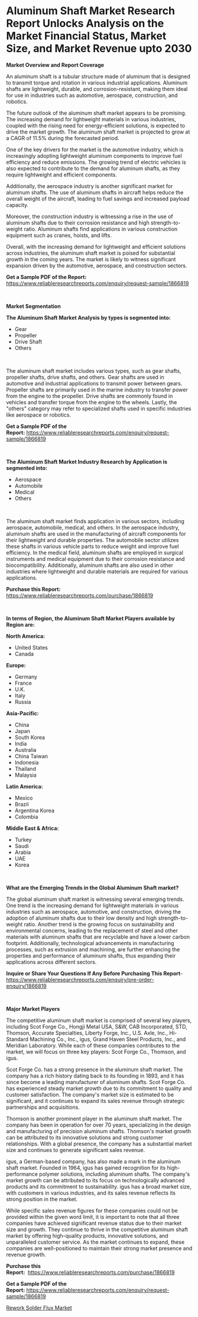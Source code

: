 <p><h1>Aluminum Shaft Market Research Report Unlocks Analysis on the Market Financial Status, Market Size, and Market Revenue upto 2030</h1></p><p><strong>Market Overview and Report Coverage</strong></p>
<p><p>An aluminum shaft is a tubular structure made of aluminum that is designed to transmit torque and rotation in various industrial applications. Aluminum shafts are lightweight, durable, and corrosion-resistant, making them ideal for use in industries such as automotive, aerospace, construction, and robotics.</p><p>The future outlook of the aluminum shaft market appears to be promising. The increasing demand for lightweight materials in various industries, coupled with the rising need for energy-efficient solutions, is expected to drive the market growth. The aluminum shaft market is projected to grow at a CAGR of 11.5% during the forecasted period.</p><p>One of the key drivers for the market is the automotive industry, which is increasingly adopting lightweight aluminum components to improve fuel efficiency and reduce emissions. The growing trend of electric vehicles is also expected to contribute to the demand for aluminum shafts, as they require lightweight and efficient components.</p><p>Additionally, the aerospace industry is another significant market for aluminum shafts. The use of aluminum shafts in aircraft helps reduce the overall weight of the aircraft, leading to fuel savings and increased payload capacity.</p><p>Moreover, the construction industry is witnessing a rise in the use of aluminum shafts due to their corrosion resistance and high strength-to-weight ratio. Aluminum shafts find applications in various construction equipment such as cranes, hoists, and lifts.</p><p>Overall, with the increasing demand for lightweight and efficient solutions across industries, the aluminum shaft market is poised for substantial growth in the coming years. The market is likely to witness significant expansion driven by the automotive, aerospace, and construction sectors.</p></p>
<p><strong>Get a Sample PDF of the Report:</strong> <a href="https://www.reliableresearchreports.com/enquiry/request-sample/1866819">https://www.reliableresearchreports.com/enquiry/request-sample/1866819</a></p>
<p>&nbsp;</p>
<p><strong>Market Segmentation</strong></p>
<p><strong>The Aluminum Shaft Market Analysis by types is segmented into:</strong></p>
<p><ul><li>Gear</li><li>Propeller</li><li>Drive Shaft</li><li>Others</li></ul></p>
<p>&nbsp;</p>
<p><p>The aluminum shaft market includes various types, such as gear shafts, propeller shafts, drive shafts, and others. Gear shafts are used in automotive and industrial applications to transmit power between gears. Propeller shafts are primarily used in the marine industry to transfer power from the engine to the propeller. Drive shafts are commonly found in vehicles and transfer torque from the engine to the wheels. Lastly, the "others" category may refer to specialized shafts used in specific industries like aerospace or robotics.</p></p>
<p><strong>Get a Sample PDF of the Report:</strong>&nbsp;<a href="https://www.reliableresearchreports.com/enquiry/request-sample/1866819">https://www.reliableresearchreports.com/enquiry/request-sample/1866819</a></p>
<p>&nbsp;</p>
<p><strong>The Aluminum Shaft Market Industry Research by Application is segmented into:</strong></p>
<p><ul><li>Aerospace</li><li>Automobile</li><li>Medical</li><li>Others</li></ul></p>
<p>&nbsp;</p>
<p><p>The aluminum shaft market finds application in various sectors, including aerospace, automobile, medical, and others. In the aerospace industry, aluminum shafts are used in the manufacturing of aircraft components for their lightweight and durable properties. The automobile sector utilizes these shafts in various vehicle parts to reduce weight and improve fuel efficiency. In the medical field, aluminum shafts are employed in surgical instruments and medical equipment due to their corrosion resistance and biocompatibility. Additionally, aluminum shafts are also used in other industries where lightweight and durable materials are required for various applications.</p></p>
<p><strong>Purchase this Report:</strong>&nbsp; <a href="https://www.reliableresearchreports.com/purchase/1866819">https://www.reliableresearchreports.com/purchase/1866819</a></p>
<p>&nbsp;</p>
<p><strong>In terms of Region, the Aluminum Shaft Market Players available by Region are:</strong></p>
<p>
    <p> <strong> North America: </strong>
        <ul>
            <li>United States</li>
            <li>Canada</li>
        </ul>
        </p> 
    <p> <strong> Europe: </strong>
        <ul>
            <li>Germany</li>
            <li>France</li>
            <li>U.K.</li>
            <li>Italy</li>
            <li>Russia</li>
        </ul>
        </p> 
    <p> <strong> Asia-Pacific: </strong>
        <ul>
            <li>China</li>
            <li>Japan</li>
            <li>South Korea</li>
            <li>India</li>
            <li>Australia</li>
            <li>China Taiwan</li>
            <li>Indonesia</li>
            <li>Thailand</li>
            <li>Malaysia</li>
        </ul>
        </p> 
    <p> <strong> Latin America: </strong>
        <ul>
            <li>Mexico</li>
            <li>Brazil</li>
            <li>Argentina Korea</li>
            <li>Colombia</li>
        </ul>
        </p> 
    <p> <strong> Middle East & Africa: </strong>
        <ul>
            <li>Turkey</li>
            <li>Saudi</li>
            <li>Arabia</li>
            <li>UAE</li>
            <li>Korea</li>
        </ul>
    </p>
    </p>
<p>&nbsp;</p>
<p><strong>What are the Emerging Trends in the Global Aluminum Shaft market?</strong></p>
<p><p>The global aluminum shaft market is witnessing several emerging trends. One trend is the increasing demand for lightweight materials in various industries such as aerospace, automotive, and construction, driving the adoption of aluminum shafts due to their low density and high strength-to-weight ratio. Another trend is the growing focus on sustainability and environmental concerns, leading to the replacement of steel and other materials with aluminum shafts that are recyclable and have a lower carbon footprint. Additionally, technological advancements in manufacturing processes, such as extrusion and machining, are further enhancing the properties and performance of aluminum shafts, thus expanding their applications across different sectors.</p></p>
<p><strong>Inquire or Share Your Questions If Any Before Purchasing This Report</strong>- <a href="https://www.reliableresearchreports.com/enquiry/pre-order-enquiry/1866819">https://www.reliableresearchreports.com/enquiry/pre-order-enquiry/1866819</a></p>
<p>&nbsp;</p>
<p><strong>Major Market Players</strong></p>
<p><p>The competitive aluminum shaft market is comprised of several key players, including Scot Forge Co., Hongji Metal USA, S&W, CAB Incorporated, STD, Thomson, Accurate Specialties, Liberty Forge, Inc., U.S. Axle, Inc., Hi-Standard Machining Co., Inc., igus, Grand Haven Steel Products, Inc., and Meridian Laboratory. While each of these companies contributes to the market, we will focus on three key players: Scot Forge Co., Thomson, and igus.</p><p>Scot Forge Co. has a strong presence in the aluminum shaft market. The company has a rich history dating back to its founding in 1893, and it has since become a leading manufacturer of aluminum shafts. Scot Forge Co. has experienced steady market growth due to its commitment to quality and customer satisfaction. The company's market size is estimated to be significant, and it continues to expand its sales revenue through strategic partnerships and acquisitions.</p><p>Thomson is another prominent player in the aluminum shaft market. The company has been in operation for over 70 years, specializing in the design and manufacturing of precision aluminum shafts. Thomson's market growth can be attributed to its innovative solutions and strong customer relationships. With a global presence, the company has a substantial market size and continues to generate significant sales revenue.</p><p>igus, a German-based company, has also made a mark in the aluminum shaft market. Founded in 1964, igus has gained recognition for its high-performance polymer solutions, including aluminum shafts. The company's market growth can be attributed to its focus on technologically advanced products and its commitment to sustainability. igus has a broad market size, with customers in various industries, and its sales revenue reflects its strong position in the market.</p><p>While specific sales revenue figures for these companies could not be provided within the given word limit, it is important to note that all three companies have achieved significant revenue status due to their market size and growth. They continue to thrive in the competitive aluminum shaft market by offering high-quality products, innovative solutions, and unparalleled customer service. As the market continues to expand, these companies are well-positioned to maintain their strong market presence and revenue growth.</p></p>
<p><strong>Purchase this Report:</strong>&nbsp;&nbsp;<a href="https://www.reliableresearchreports.com/purchase/1866819">https://www.reliableresearchreports.com/purchase/1866819</a></p>
<p></p>
<p><strong>Get a Sample PDF of the Report:</strong>&nbsp;<a href="https://www.reliableresearchreports.com/enquiry/request-sample/1866819">https://www.reliableresearchreports.com/enquiry/request-sample/1866819</a></p>
<p><p><a href="https://github.com/RichRobinson5/Market-Research-Report-List-2/blob/main/rework-solder-flux-market.md">Rework Solder Flux Market</a></p></p>